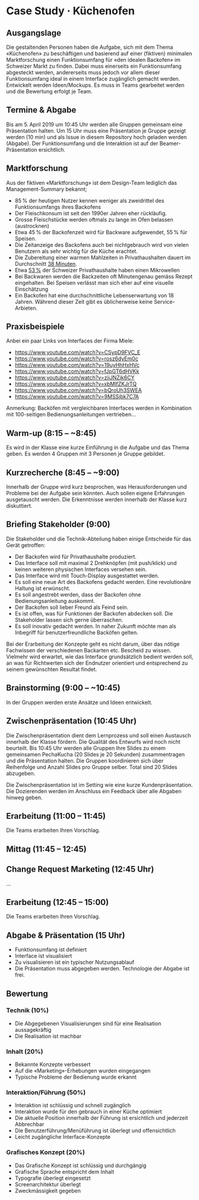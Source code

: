 # Case Study · Küchenofen

## Ausgangslage
Die gestaltenden Personen haben die Aufgabe, sich mit dem Thema «Küchenofen» zu beschäftigen und basierend auf einer (fiktiven) minimalen Marktforschung einen Funktionsumfang für «den idealen Backofen» im Schweizer Markt zu finden. Dabei muss einerseits ein Funktionsumfang abgesteckt werden, andererseits muss jedoch vor allem dieser Funktionsumfang ideal in einem Interface zugänglich gemacht werden.
Entwickelt werden Ideen/Mockups. Es muss in Teams gearbeitet werden und die Bewertung erfolgt je Team.

## Termine & Abgabe
Bis am 5. April 2019 um 10:45 Uhr werden alle Gruppen gemeinsam eine Präsentation halten.
Um 15 Uhr muss eine Präsentation je Gruppe gezeigt werden (10 min) und als Issue in diesem Repository hoch geladen werden (Abgabe). Der Funktionsumfang und die Interaktion ist auf der Beamer-Präsentation ersichtlich.  

## Marktforschung
Aus der fiktiven «Marktforschung» ist dem Design-Team lediglich das Management-Summary bekannt;
* 85 % der heutigen Nutzer kennen weniger als zweidrittel des Funktionsumfangs ihres Backofens
* Der Fleischkonsum ist seit den 1990er Jahren eher rückläufig.
* Grosse Fleischstücke werden oftmals zu lange im Ofen belassen (austrocknen)
* Etwa 45 % der Backofenzeit wird für Backware aufgewendet, 55 % für Speisen.
* Die Zeitanzeige des Backofens auch bei nichtgebrauch wird von vielen Benutzern als sehr wichtig für die Küche erachtet.
* Die Zubereitung einer warmen Mahlzeiten in Privathaushalten dauert im Durchschnitt [38 Minuten](https://www.bag.admin.ch/dam/bag/de/dokumente/npp/ernaehrung-bewegung/moseb/bereich-2/ind-2-6.pdf.download.pdf/ind-2-6-de.pdf). 
* Etwa [53 %](https://de.statista.com/statistik/daten/studie/387376/umfrage/umfrage-in-der-schweiz-zum-besitz-von-haushaltsgeraeten/) der Schweizer Privathaushalte haben einen Mikrowellen
* Bei Backwaren werden die Backzeiten oft Minutengenau gemäss Rezept eingehalten. Bei Speisen verlässt man sich eher auf eine visuelle Einschätzung
* Ein Backofen hat eine durchschnittliche Lebenserwartung von 18 Jahren. Während dieser Zeit gibt es üblicherweise keine Service-Arbieten.

## Praxisbeispiele
Anbei ein paar Links von Interfaces der Firma Miele:
* https://www.youtube.com/watch?v=CSypD9FVC_E
* https://www.youtube.com/watch?v=rosz6dyEm0c
* https://www.youtube.com/watch?v=19uyHhHxHVc
* https://www.youtube.com/watch?v=fJpGT6dHVKk
* https://www.youtube.com/watch?v=ziiJNZik6CY
* https://www.youtube.com/watch?v=xbMlfZKJrTQ
* https://www.youtube.com/watch?v=bQroUh3SWEA
* https://www.youtube.com/watch?v=9MSSjbk7C7A

Anmerkung: Backöfen mit vergleichbaren Interfaces werden in Kombination mit 100-seitigen Bedienungsanleitungen vertrieben…

## Warm-up (8:15 – ~8:45)
Es wird in der Klasse eine kurze Einführung in die Aufgabe und das Thema geben. Es werden 4 Gruppen mit 3 Personen je Gruppe gebildet.

## Kurzrecherche (8:45 – ~9:00)
Innerhalb der Gruppe wird kurz besprochen, was Herausforderungen und Probleme bei der Aufgabe sein könnten. Auch sollen eigene Erfahrungen ausgetauscht werden. Die Erkenntnisse werden innerhalb der Klasse kurz diskuttiert.

## Briefing Stakeholder (9:00)
Die Stakeholder und die Technik-Abteilung haben einige Entscheide für das Gerät getroffen:
* Der Backofen wird für Privathaushalte produziert.
* Das Interface soll mit maximal 2 Drehknöpfen (mit push/klick) und keinen weiteren physischen Interfaces versehen sein.
* Das Interface wird mit Touch-Display ausgestattet werden.
* Es soll eine neue Art des Backofens gedacht werden. Eine revolutionäre Haltung ist erwünscht.
* Es soll angestrebt werden, dass der Backofen ohne Bedienungsanleitung auskommt.
* Der Backofen soll lieber Freund als Feind sein.
* Es ist offen, was für Funktionen der Backofen abdecken soll. Die Stakeholder lassen sich gerne überraschen.
* Es soll inovativ gedacht werden. In naher Zukunft möchte man als Inbegriff für benutzerfreundliche Backöfen gelten.

Bei der Erarbeitung der Konzepte geht es nicht darum, über das nötige Fachwissen der verschiedenen Backarten etc. Bescheid zu wissen. Vielmehr wird erwartet, wie das Interface grundsätzlich bedient werden soll, an was für Richtwerten sich der Endnutzer orientiert und entsprechend zu seinem gewünschten Resultat findet.

## Brainstorming (9:00 – ~10:45)
In der Gruppen werden erste Ansätze und Ideen entwickelt. 

## Zwischenpräsentation (10:45 Uhr)
Die Zwischenpräsentation dient dem Lernprozess und soll einen Austausch innerhalb der Klasse fördern. Die Qualität des Entwurfs wird noch nicht beurteilt. 
Bis 10:45 Uhr werden alle Gruppen Ihre Slides zu einem gemeinsamen PechaKucha (20 Slides je 20 Sekunden) zusammentragen und die Präsentation halten. Die Gruppen koordinieren sich über Reihenfolge und Anzahl Slides pro Gruppe selber. Total sind 20 Slides abzugeben.

Die Zwischenpräsentation ist im Setting wie eine kurze Kundenpräsentation. Die Dozierenden werden im Anschluss ein Feedback über alle Abgaben hinweg geben.

## Erarbeitung (11:00 – 11:45)
Die Teams erarbeiten Ihren Vorschlag.

## Mittag (11:45 – 12:45)

## Change Request Marketing (12:45 Uhr)
...

## Erarbeitung (12:45 – 15:00)
Die Teams erarbeiten Ihren Vorschlag.

## Abgabe & Präsentation (15 Uhr)
* Funktionsumfang ist definiert
* Interface ist visualisiert 
* Zu visualisieren ist ein typischer Nutzungsablauf 
* Die Präsentation muss abgegeben werden. Technologie der Abgabe ist frei.


## Bewertung
### Technik (10%)
* Die Abgegebenen Visualisierungen sind für eine Realisation aussagekräftig
* Die Realisation ist machbar

### Inhalt (20%)
* Bekannte Konzepte verbessert
* Auf die «Marketing»-Erhebungen wurden eingegangen
* Typische Probleme der Bedienung wurde erkannt

### Interaktion/Führung (50%)
* Interaktion ist schlüssig und schnell zugänglich
* Interaktion wurde für den gebrauch in einer Küche optimiert
* Die aktuelle Position innerhalb der Führung ist ersichtlich und jederzeit Abbrechbar
* Die Benutzerführung/Menüführung ist überlegt und offensichtlich
* Leicht zugängliche Interface-Konzepte

### Grafisches Konzept (20%)
* Das Grafische Konzept ist schlüssig und durchgängig
* Grafische Sprache entspricht dem Inhalt
* Typografie überlegt eingesetzt
* Screenarchitektur überlegt
* Zweckmässigkeit gegeben


